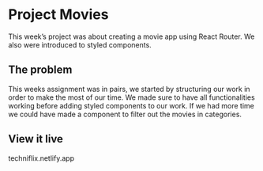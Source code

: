 # Project Movies

This week’s project was about creating a movie app using React Router.
We also were introduced to styled components. 

## The problem

This weeks assignment was in pairs, we started by structuring our work in order to make the most of our time. We made sure to have all functionalities working before adding styled components to our work. If we had more time we could have made a component to filter out the movies in categories.

## View it live

techniflix.netlify.app
